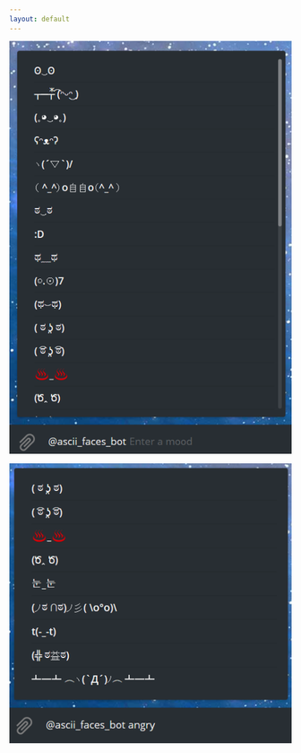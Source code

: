 ```yaml
---
layout: default
---
```


![](https://github.com/sairampillai/Ascii-Faces-Bot/blob/master/assets/images/screen1.png)

![](https://github.com/sairampillai/Ascii-Faces-Bot/blob/master/assets/images/screen2.png)
